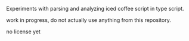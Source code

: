 Experiments with parsing and analyzing iced coffee script in type script.

work in progress, do not actually use anything from this repository.

no license yet
